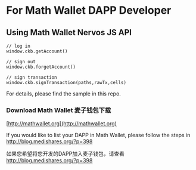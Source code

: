 # For Math Wallet DAPP Developer

## Using Math Wallet Nervos JS API


```
// log in
window.ckb.getAccount()

// sign out
window.ckb.forgetAccount()

// sign transaction
window.ckb.signTransaction(paths,rawTx,cells)
```

For details, please find the sample in this repo.

### Download Math Wallet 麦子钱包下载

[http://mathwallet.org](http://mathwallet.org)

If you would like to list your DAPP in Math Wallet, please follow the steps in http://blog.medishares.org/?p=398

如果您希望将您开发的DAPP加入麦子钱包，请查看 http://blog.medishares.org/?p=398


